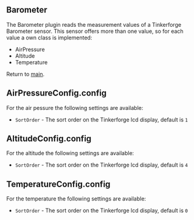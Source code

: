 ## Barometer

The Barometer plugin reads the measurement values of a Tinkerforge Barometer sensor. This sensor offers more than one value, so for each value a own class is implemented:

* AirPressure
* Altitude
* Temperature

Return to [main](./../Readme.md).

## AirPressureConfig.config

For the air pessure the following settings are available:

* <code>SortOrder</code> - The sort order on the Tinkerforge lcd display, default is <code>1</code>

## AltitudeConfig.config

For the altitude the following settings are available:

* <code>SortOrder</code> - The sort order on the Tinkerforge lcd display, default is <code>4</code>

## TemperatureConfig.config

For the temperature the following settings are available:

* <code>SortOrder</code> - The sort order on the Tinkerforge lcd display, default is <code>0</code>
